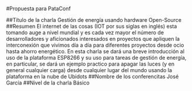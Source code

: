 #Propuesta para PataConf

##Título de la charla
Gestión de energía usando hardware Open-Source
##Resumen
El internet de las cosas (IOT por sus siglas en inglés) esta tomando auge a nivel mundial y es cada vez mayor el número de desarrolladores y aficionados interesados en proyectos que apliquen la interconexión que vivimos día a día para diferentes proyectos desde ocio hasta ahorro energético. En esta charla se dará una breve introducción al uso de la plataforma ESP8266 y su uso para tareas de gestión de energía, en particular, se dará un ejemplo practico para apagar las luces (y en general cualquier carga) desde cualquier lugar del mundo usando la plataforma en la nube de Ubidots
##Nombre de los conferencitas
José García
##Nivel de la charla
Básico
